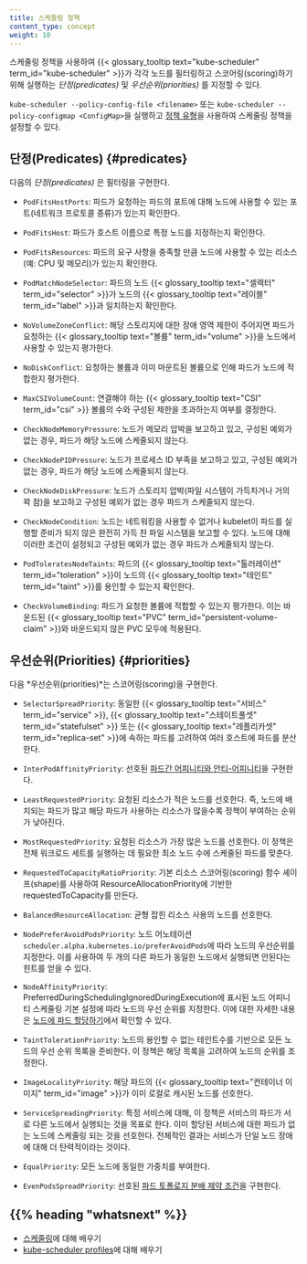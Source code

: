 ```yaml
---
title: 스케줄링 정책
content_type: concept
weight: 10
---
```


<!-- overview -->

스케줄링 정책을 사용하여 {{< glossary_tooltip text="kube-scheduler" term_id="kube-scheduler" >}}가 각각 노드를 필터링하고 스코어링(scoring)하기 위해 실행하는 *단정(predicates)* 및 *우선순위(priorities)* 를 지정할 수 있다.

`kube-scheduler --policy-config-file <filename>` 또는 `kube-scheduler --policy-configmap <ConfigMap>`을 실행하고 [정책 유형](https://pkg.go.dev/k8s.io/kube-scheduler@v0.18.0/config/v1?tab=doc#Policy)을 사용하여 스케줄링 정책을 설정할 수 있다.



<!-- body -->

## 단정(Predicates) {#predicates}

다음의 *단정(predicates)* 은 필터링을 구현한다.

- `PodFitsHostPorts`: 파드가 요청하는 파드의 포트에 대해 노드에 사용할 수 있는
  포트(네트워크 프로토콜 종류)가 있는지 확인한다.

- `PodFitsHost`: 파드가 호스트 이름으로 특정 노드를 지정하는지 확인한다.

- `PodFitsResources`: 파드의 요구 사항을 충족할 만큼 노드에 사용할 수 있는
  리소스(예: CPU 및 메모리)가 있는지 확인한다.

- `PodMatchNodeSelector`: 파드의 노드 {{< glossary_tooltip text="셀렉터" term_id="selector" >}}가
  노드의 {{< glossary_tooltip text="레이블" term_id="label" >}}과 일치하는지 확인한다.

- `NoVolumeZoneConflict`: 해당 스토리지에 대한 장애 영역 제한이 주어지면
  파드가 요청하는 {{< glossary_tooltip text="볼륨" term_id="volume" >}}을 노드에서 사용할 수 있는지
  평가한다.

- `NoDiskConflict`: 요청하는 볼륨과 이미 마운트된 볼륨으로 인해
  파드가 노드에 적합한지 평가한다.

- `MaxCSIVolumeCount`: 연결해야 하는 {{< glossary_tooltip text="CSI" term_id="csi" >}} 볼륨의 수와
  구성된 제한을 초과하는지 여부를 결정한다.

- `CheckNodeMemoryPressure`: 노드가 메모리 압박을 보고하고 있고, 구성된
  예외가 없는 경우, 파드가 해당 노드에 스케줄되지 않는다.

- `CheckNodePIDPressure`: 노드가 프로세스 ID 부족을 보고하고 있고, 구성된
  예외가 없는 경우, 파드가 해당 노드에 스케줄되지 않는다.

- `CheckNodeDiskPressure`: 노드가 스토리지 압박(파일 시스템이 가득차거나 거의 꽉 참)을 보고하고 구성된 예외가 없는 경우 파드가 스케줄되지 않는다.

- `CheckNodeCondition`: 노드는 네트워킹을 사용할 수 없거나 kubelet이 파드를 실행할 준비가 되지 않은 완전히 가득 찬 파일 시스템을 보고할 수 있다. 노드에 대해 이러한 조건이 설정되고 구성된 예외가 없는 경우 파드가 스케줄되지 않는다.

- `PodToleratesNodeTaints`: 파드의 {{< glossary_tooltip text="톨러레이션" term_id="toleration" >}}이 노드의 {{< glossary_tooltip text="테인트" term_id="taint" >}}를 용인할 수 있는지 확인한다.

- `CheckVolumeBinding`: 파드가 요청한 볼륨에 적합할 수 있는지 평가한다. 이는 바운드된 {{< glossary_tooltip text="PVC" term_id="persistent-volume-claim" >}}와 바운드되지 않은 PVC 모두에 적용된다.

## 우선순위(Priorities) {#priorities}

다음 *우선순위(priorities)*는 스코어링(scoring)을 구현한다.

- `SelectorSpreadPriority`: 동일한 {{< glossary_tooltip text="서비스" term_id="service" >}}, {{< glossary_tooltip text="스테이트풀셋" term_id="statefulset" >}} 또는 {{< glossary_tooltip text="레플리카셋" term_id="replica-set" >}}에 속하는 파드를 고려하여 여러 호스트에 파드를 분산한다.

- `InterPodAffinityPriority`: 선호된 [파드간 어피니티와 안티-어피니티](/ko/docs/concepts/scheduling-eviction/assign-pod-node/#파드간-어피니티와-안티-어피니티)을 구현한다.

- `LeastRequestedPriority`: 요청된 리소스가 적은 노드를 선호한다. 즉, 노드에 배치되는 파드가 많고 해당 파드가 사용하는 리소스가 많을수록 정책이 부여하는 순위가 낮아진다.

- `MostRequestedPriority`: 요청된 리소스가 가장 많은 노드를 선호한다. 이 정책은 전체 워크로드 세트를 실행하는 데 필요한 최소 노드 수에 스케줄된 파드를 맞춘다.

- `RequestedToCapacityRatioPriority`: 기본 리소스 스코어링(scoring) 함수 셰이프(shape)를 사용하여 ResourceAllocationPriority에 기반한 requestedToCapacity를 만든다.

- `BalancedResourceAllocation`: 균형 잡힌 리소스 사용의 노드를 선호한다.

- `NodePreferAvoidPodsPriority`: 노드 어노테이션 `scheduler.alpha.kubernetes.io/preferAvoidPods`에 따라 노드의 우선순위를 지정한다. 이를 사용하여 두 개의 다른 파드가 동일한 노드에서 실행되면 안된다는 힌트를 얻을 수 있다.

- `NodeAffinityPriority`: PreferredDuringSchedulingIgnoredDuringExecution에 표시된 노드 어피니티 스케줄링 기본 설정에 따라 노드의 우선 순위를 지정한다. 이에 대한 자세한 내용은 [노드에 파드 할당하기](/ko/docs/concepts/scheduling-eviction/assign-pod-node/)에서 확인할 수 있다.

- `TaintTolerationPriority`: 노드의 용인할 수 없는 테인트수를 기반으로 모든 노드의 우선 순위 목록을 준비한다. 이 정책은 해당 목록을 고려하여 노드의 순위를 조정한다.

- `ImageLocalityPriority`: 해당 파드의 {{< glossary_tooltip text="컨테이너 이미지" term_id="image" >}}가 이미 로컬로 캐시된 노드를 선호한다.

- `ServiceSpreadingPriority`: 특정 서비스에 대해, 이 정책은 서비스의 파드가 서로 다른 노드에서 실행되는 것을 목표로 한다. 이미 할당된 서비스에 대한 파드가 없는 노드에 스케줄링 되는 것을 선호한다. 전체적인 결과는 서비스가 단일 노드 장애에 대해 더 탄력적이라는 것이다.

- `EqualPriority`: 모든 노드에 동일한 가중치를 부여한다.

- `EvenPodsSpreadPriority`: 선호된 [파드 토폴로지 분배 제약 조건](/ko/docs/concepts/workloads/pods/pod-topology-spread-constraints/)을 구현한다.



## {{% heading "whatsnext" %}}

* [스케줄링](/ko/docs/concepts/scheduling-eviction/kube-scheduler/)에 대해 배우기
* [kube-scheduler profiles](/docs/reference/scheduling/profiles/)에 대해 배우기
